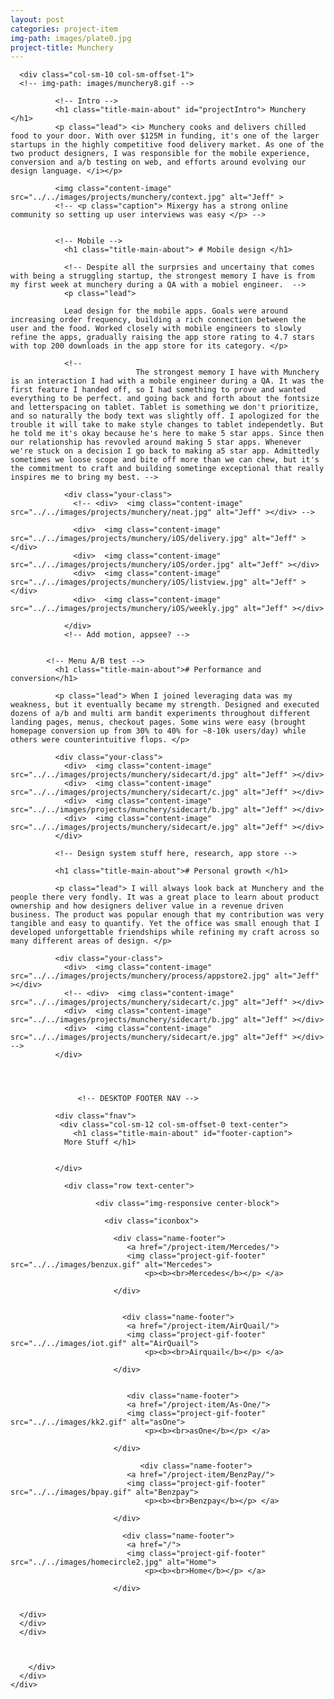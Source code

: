 ```yaml
---
layout: post
categories: project-item
img-path: images/plate0.jpg
project-title: Munchery
---
```




<div class="container">
  <div class="description">
    <div class="row text-left ">



      <div class="col-sm-10 col-sm-offset-1">
      <!-- img-path: images/munchery8.gif -->

              <!-- Intro -->
              <h1 class="title-main-about" id="projectIntro"> Munchery </h1>
              <p class="lead"> <i> Munchery cooks and delivers chilled food to your door. With over $125M in funding, it's one of the larger startups in the highly competitive food delivery market. As one of the two product designers, I was responsible for the mobile experience, conversion and a/b testing on web, and efforts around evolving our design language. </i></p>

              <img class="content-image"  src="../../images/projects/munchery/context.jpg" alt="Jeff" >
              <!-- <p class="caption"> Mixergy has a strong online community so setting up user interviews was easy </p> -->


              <!-- Mobile -->
                <h1 class="title-main-about"> # Mobile design </h1>

                <!-- Despite all the surprsies and uncertainy that comes with being a struggling startup, the strongest memory I have is from my first week at munchery during a QA with a mobiel engineer.  -->
                <p class="lead">

                Lead design for the mobile apps. Goals were around increasing order frequency, building a rich connection between the user and the food. Worked closely with mobile engineers to slowly refine the apps, gradually raising the app store rating to 4.7 stars with top 200 downloads in the app store for its category. </p>

                <!--
                                The strongest memory I have with Munchery is an interaction I had with a mobile engineer during a QA. It was the first feature I handed off, so I had something to prove and wanted everything to be perfect. and going back and forth about the fontsize and letterspacing on tablet. Tablet is something we don't prioritize, and so naturally the body text was slightly off. I apologized for the trouble it will take to make style changes to tablet independetly. But he told me it's okay because he's here to make 5 star apps. Since then our relationship has revovled around making 5 star apps. Whenever we're stuck on a decision I go back to making a5 star app. Admittedly sometimes we loose scope and bite off more than we can chew, but it's the commitment to craft and building sometinge exceptional that really inspires me to bring my best. -->

                <div class="your-class">
                  <!-- <div>  <img class="content-image"  src="../../images/projects/munchery/neat.jpg" alt="Jeff" ></div> -->

                  <div>  <img class="content-image"  src="../../images/projects/munchery/iOS/delivery.jpg" alt="Jeff" ></div>
                  <div>  <img class="content-image"  src="../../images/projects/munchery/iOS/order.jpg" alt="Jeff" ></div>
                  <div>  <img class="content-image"  src="../../images/projects/munchery/iOS/listview.jpg" alt="Jeff" ></div>
                  <div>  <img class="content-image"  src="../../images/projects/munchery/iOS/weekly.jpg" alt="Jeff" ></div>

                </div>
                <!-- Add motion, appsee? -->


            <!-- Menu A/B test -->
              <h1 class="title-main-about"># Performance and conversion</h1>

              <p class="lead"> When I joined leveraging data was my weakness, but it eventually became my strength. Designed and executed dozens of a/b and multi arm bandit experiments throughout different landing pages, menus, checkout pages. Some wins were easy (brought homepage conversion up from 30% to 40% for ~8-10k users/day) while others were counterintuitive flops. </p>

              <div class="your-class">
                <div>  <img class="content-image"  src="../../images/projects/munchery/sidecart/d.jpg" alt="Jeff" ></div>
                <div>  <img class="content-image"  src="../../images/projects/munchery/sidecart/c.jpg" alt="Jeff" ></div>
                <div>  <img class="content-image"  src="../../images/projects/munchery/sidecart/b.jpg" alt="Jeff" ></div>
                <div>  <img class="content-image"  src="../../images/projects/munchery/sidecart/e.jpg" alt="Jeff" ></div>
              </div>

              <!-- Design system stuff here, research, app store -->

              <h1 class="title-main-about"># Personal growth </h1>

              <p class="lead"> I will always look back at Munchery and the people there very fondly. It was a great place to learn about product ownership and how designers deliver value in a revenue driven business. The product was popular enough that my contribution was very tangible and easy to quantify. Yet the office was small enough that I developed unforgettable friendships while refining my craft across so many different areas of design. </p>

              <div class="your-class">
                <div>  <img class="content-image"  src="../../images/projects/munchery/process/appstore2.jpg" alt="Jeff" ></div>
                <!-- <div>  <img class="content-image"  src="../../images/projects/munchery/sidecart/c.jpg" alt="Jeff" ></div>
                <div>  <img class="content-image"  src="../../images/projects/munchery/sidecart/b.jpg" alt="Jeff" ></div>
                <div>  <img class="content-image"  src="../../images/projects/munchery/sidecart/e.jpg" alt="Jeff" ></div> -->
              </div>




                   <!-- DESKTOP FOOTER NAV -->

              <div class="fnav">
               <div class="col-sm-12 col-sm-offset-0 text-center">
                  <h1 class="title-main-about" id="footer-caption">
                More Stuff </h1>


              </div>

                <div class="row text-center">

                       <div class="img-responsive center-block">

                         <div class="iconbox">

                           <div class="name-footer">
                              <a href="/project-item/Mercedes/">
                              <img class="project-gif-footer" src="../../images/benzux.gif" alt="Mercedes">
                                  <p><b><br>Mercedes</b></p> </a>

                           </div>


                             <div class="name-footer">
                              <a href="/project-item/AirQuail/">
                              <img class="project-gif-footer" src="../../images/iot.gif" alt="AirQuail">
                                  <p><b><br>Airquail</b></p> </a>

                           </div>


                              <div class="name-footer">
                              <a href="/project-item/As-One/">
                              <img class="project-gif-footer" src="../../images/kk2.gif" alt="asOne">
                                  <p><b><br>asOne</b></p> </a>

                           </div>

                                 <div class="name-footer">
                              <a href="/project-item/BenzPay/">
                              <img class="project-gif-footer" src="../../images/bpay.gif" alt="Benzpay">
                                  <p><b><br>Benzpay</b></p> </a>

                           </div>



<!--
                            <div class="name-footer">
                              <a href="/project-item/More-Projects/">
                              <img class="project-gif-footer" src="../../images/kk1.gif" alt="Other">
                                  <p><b><br>More</b></p> </a>

                           </div> -->

                             <div class="name-footer">
                              <a href="/">
                              <img class="project-gif-footer" src="../../images/homecircle2.jpg" alt="Home">
                                  <p><b><br>Home</b></p> </a>

                           </div>


      </div>
      </div>
      </div>



        </div>
      </div>
    </div>
  </div>

<!--   <div class="container">
  <div class="row text-center">
   <div class="description">
    <div class="tagline">


          <p class="lead">
         We short circuited everything on our first test. Luckily I had a seconded particle photon with me. Made sure our enclosure was waterproof.
        </p>

           <img class="content-image-vertical" src="../../images/projects/beerbong/a1.gif" alt="Jeff" >

    </div>
  </div>
</div>
</div> -->
